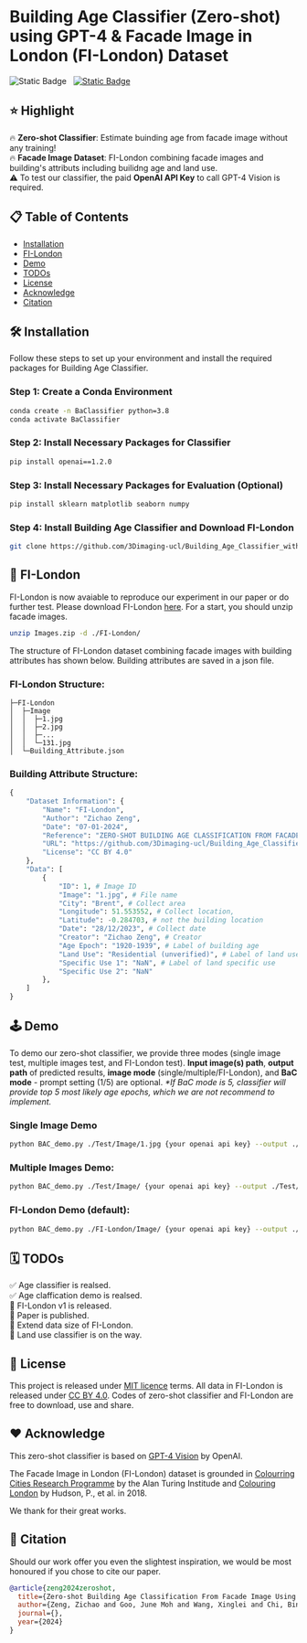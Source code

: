 # Building Age Classifier (Zero-shot) using GPT-4 & Facade Image in London (FI-London) Dataset

![Static Badge](https://img.shields.io/badge/Paper-arXiv-red) &nbsp;
[![Static Badge](https://img.shields.io/badge/demo-Jupyter%20Notebook-blue)](https://github.com/3Dimaging-ucl/Building_Age_Classifier_with_FI-London/blob/main/BaC_demo.ipynb)

## ⭐ Highlight

🔥 **Zero-shot Classifier**: Estimate buinding age from facade image without any training!  
🔥 **Facade Image Dataset**: FI-London combining facade images and building's attributs including builidng age and land use.  
⚠️ To test our classifier, the paid **OpenAI API Key** to call GPT-4 Vision is required.

## 📋 Table of Contents

- [Installation](#-installation)
- [FI-London](#-fi-london)
- [Demo](#%EF%B8%8F-demo)
- [TODOs](#%EF%B8%8F-todos)
- [License](#-license)
- [Acknowledge](#%EF%B8%8F-acknowledge)
- [Citation](#-citation)

## 🛠 Installation

Follow these steps to set up your environment and install the required packages for Building Age Classifier.

### Step 1: Create a Conda Environment

```bash
conda create -n BaClassifier python=3.8
conda activate BaClassifier
```

### Step 2: Install Necessary Packages for Classifier

```bash
pip install openai==1.2.0
```

### Step 3: Install Necessary Packages for Evaluation (Optional)

```bash
pip install sklearn matplotlib seaborn numpy
```

### Step 4: Install Building Age Classifier and Download FI-London

```bash
git clone https://github.com/3Dimaging-ucl/Building_Age_Classifier_with_FI-London.git
```

## 🏢 FI-London 

FI-London is now avaiable to reproduce our experiment in our paper or do further test. Please download FI-London [here](https://drive.google.com/file/d/1UExnBU5tsEsytUu__xDkQg-aRO62gjcf/view?usp=sharing). For a start, you should unzip facade images.

```bash
unzip Images.zip -d ./FI-London/
```

The structure of FI-London dataset combining facade images with building attributes has shown below. Building attributes are saved in a json file.

### FI-London Structure:

```
├─FI-London
│  ├─Image
│  │  ├─1.jpg
│  │  ├─2.jpg
│  │  ├─...
│  │  └─131.jpg
│  └─Building_Attribute.json
```

### Building Attribute Structure:

```python
{
    "Dataset Information": {
        "Name": "FI-London",
        "Author": "Zichao Zeng",
        "Date": "07-01-2024",
        "Reference": "ZERO-SHOT BUILDING AGE CLASSIFICATION FROM FACADE IMAGE USING GPT-4",
        "URL": "https://github.com/3Dimaging-ucl/Building_Age_Classifier_with_FI-London/tree/main/FI-London",
        "License": "CC BY 4.0"
    },
    "Data": [
        {
            "ID": 1, # Image ID
            "Image": "1.jpg", # File name
            "City": "Brent", # Collect area
            "Longitude": 51.553552, # Collect location, 
            "Latitude": -0.284703, # not the building location
            "Date": "28/12/2023", # Collect date
            "Creator": "Zichao Zeng", # Creator
            "Age Epoch": "1920-1939", # Label of building age
            "Land Use": "Residential (unverified)", # Label of land use
            "Specific Use 1": "NaN", # Label of land specific use
            "Specific Use 2": "NaN"
        },
    ]
}
```

## 🕹️ Demo

To demo our zero-shot classifier, we provide three modes (single image test, multiple images test, and FI-London test). **Input image(s) path**, **output path** of predicted results, **image mode** (single/multiple/FI-London), and **BaC mode** - prompt setting (1/5) are optional. *\*If BaC mode is 5, classifier will provide top 5 most likely age epochs, which we are not recommend to implement.*

### Single Image Demo

```bash
python BAC_demo.py ./Test/Image/1.jpg {your openai api key} --output ./Test/Prediction/resutl_single.json --img_mode single --BaC_mode 1
```

### Multiple Images Demo:

```bash
python BAC_demo.py ./Test/Image/ {your openai api key} --output ./Test/Prediction/resutl_multiple.json --img_mode multiple --BaC_mode 1
```

### FI-London Demo (default):

```bash
python BAC_demo.py ./FI-London/Image/ {your openai api key} --output ./Result_FI-London/resutl_FI-London.json --img_mode FI-London --BaC_mode 1
```

## 🗓️ TODOs

✅ Age classifier is realsed.  
✅ Age claffication demo is realsed.  
🔲 FI-London v1 is released.  
🔲 Paper is published.  
🔲 Extend data size of FI-London.  
🔲 Land use classifier is on the way.  

## 📐 License

This project is released under [MIT licence](https://github.com/3Dimaging-ucl/Building_Age_Classifier_with_FI-London/blob/main/LICENSE) terms. All data in FI-London is released under [CC BY 4.0](https://creativecommons.org/licenses/by/4.0/deed.en). Codes of zero-shot classifier and FI-London are free to download, use and share.

## ❤️ Acknowledge

This zero-shot classifier is based on [GPT-4 Vision](https://platform.openai.com/docs/guides/vision) by OpenAI. 

The Facade Image in London (FI-London) dataset is grounded in [Colourring Cities Research Programme](https://colouringcities.org/) by the Alan Turing Institude and [Colouring London](https://www.researchgate.net/profile/Polly-Hudson/publication/333569102_Colouring_London_-A_Crowdsourcing_Platform_for_Geospatial_Data_Related_to_London's_Building_Stock_Winner_Best_Paper_GISRUK_2019/links/5cf510f2299bf1fb18539112/Colouring-London-A-Crowdsourcing-Platform-for-Geospatial-Data-Related-to-Londons-Building-Stock-Winner-Best-Paper-GISRUK-2019.pdf) by Hudson, P., et al. in 2018.

We thank for their great works. 

## 📜 Citation

Should our work offer you even the slightest inspiration, we would be most honoured if you chose to cite our paper.

```bibtex
@article{zeng2024zeroshot,
  title={Zero-shot Building Age Classification From Facade Image Using GPT-4},
  author={Zeng, Zichao and Goo, June Moh and Wang, Xinglei and Chi, Bin and Wang, Meihui and Boehm, Jan and Haworth, James},
  journal={},
  year={2024}
}
```